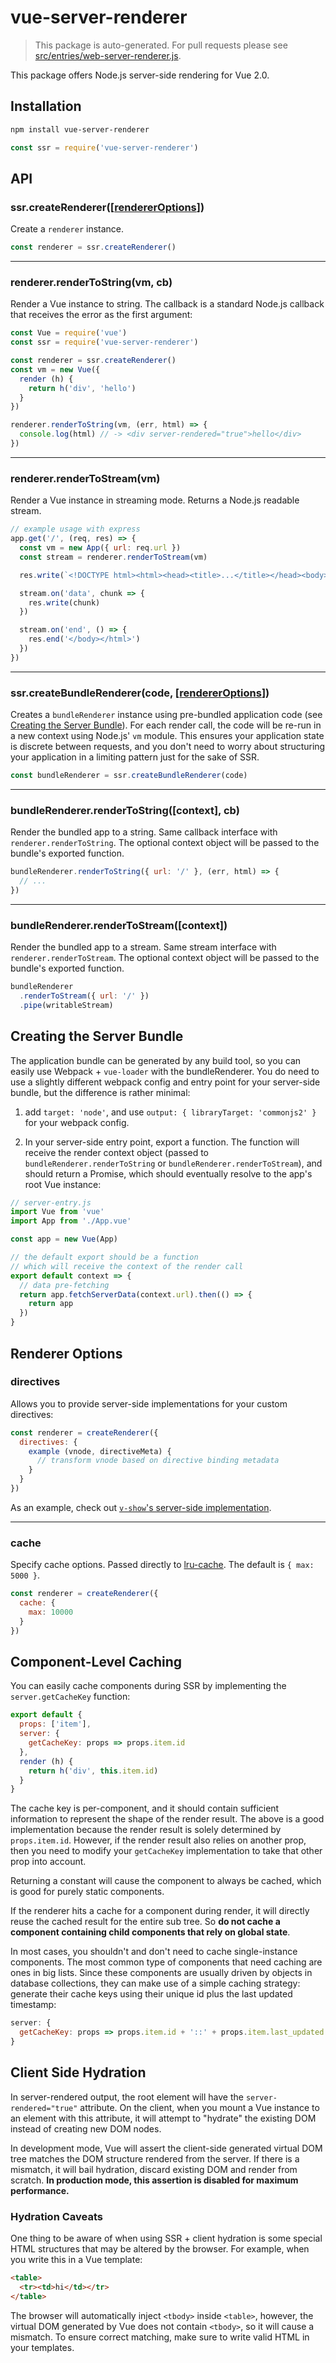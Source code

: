 # vue-server-renderer

> This package is auto-generated. For pull requests please see [src/entries/web-server-renderer.js](https://github.com/vuejs/vue/blob/next/src/entries/web-server-renderer.js).

This package offers Node.js server-side rendering for Vue 2.0.

## Installation

``` bash
npm install vue-server-renderer
```

``` js
const ssr = require('vue-server-renderer')
```

## API

### ssr.createRenderer([[rendererOptions](#renderer-options)])

Create a `renderer` instance.

``` js
const renderer = ssr.createRenderer()
```

---

### renderer.renderToString(vm, cb)

Render a Vue instance to string. The callback is a standard Node.js callback that receives the error as the first argument:

``` js
const Vue = require('vue')
const ssr = require('vue-server-renderer')

const renderer = ssr.createRenderer()
const vm = new Vue({
  render (h) {
    return h('div', 'hello')
  }
})

renderer.renderToString(vm, (err, html) => {
  console.log(html) // -> <div server-rendered="true">hello</div>
})
```

---

### renderer.renderToStream(vm)

Render a Vue instance in streaming mode. Returns a Node.js readable stream.

``` js
// example usage with express
app.get('/', (req, res) => {
  const vm = new App({ url: req.url })
  const stream = renderer.renderToStream(vm)

  res.write(`<!DOCTYPE html><html><head><title>...</title></head><body>`)

  stream.on('data', chunk => {
    res.write(chunk)
  })

  stream.on('end', () => {
    res.end('</body></html>')
  })
})
```

---

### ssr.createBundleRenderer(code, [[rendererOptions](#renderer-options)])

Creates a `bundleRenderer` instance using pre-bundled application code (see [Creating the Server Bundle](#creating-the-server-bundle)). For each render call, the code will be re-run in a new context using Node.js' `vm` module. This ensures your application state is discrete between requests, and you don't need to worry about structuring your application in a limiting pattern just for the sake of SSR.

``` js
const bundleRenderer = ssr.createBundleRenderer(code)
```

---

### bundleRenderer.renderToString([context], cb)

Render the bundled app to a string. Same callback interface with `renderer.renderToString`. The optional context object will be passed to the bundle's exported function.

``` js
bundleRenderer.renderToString({ url: '/' }, (err, html) => {
  // ...
})
```

---

### bundleRenderer.renderToStream([context])

Render the bundled app to a stream. Same stream interface with `renderer.renderToStream`. The optional context object will be passed to the bundle's exported function.

``` js
bundleRenderer
  .renderToStream({ url: '/' })
  .pipe(writableStream)
```

## Creating the Server Bundle

The application bundle can be generated by any build tool, so you can easily use Webpack + `vue-loader` with the bundleRenderer. You do need to use a slightly different webpack config and entry point for your server-side bundle, but the difference is rather minimal:

1. add `target: 'node'`, and use `output: { libraryTarget: 'commonjs2' }` for your webpack config.

2. In your server-side entry point, export a function. The function will receive the render context object (passed to `bundleRenderer.renderToString` or `bundleRenderer.renderToStream`), and should return a Promise, which should eventually resolve to the app's root Vue instance:

  ``` js
  // server-entry.js
  import Vue from 'vue'
  import App from './App.vue'

  const app = new Vue(App)

  // the default export should be a function
  // which will receive the context of the render call
  export default context => {
    // data pre-fetching
    return app.fetchServerData(context.url).then(() => {
      return app
    })
  }
  ```

## Renderer Options

### directives

Allows you to provide server-side implementations for your custom directives:

``` js
const renderer = createRenderer({
  directives: {
    example (vnode, directiveMeta) {
      // transform vnode based on directive binding metadata
    }
  }
})
```

As an example, check out [`v-show`'s server-side implementation](https://github.com/vuejs/vue/blob/next/src/platforms/web/server/directives/show.js).

---

### cache

Specify cache options. Passed directly to [lru-cache](https://github.com/isaacs/node-lru-cache). The default is `{ max: 5000 }`.

``` js
const renderer = createRenderer({
  cache: {
    max: 10000
  }
})
```

## Component-Level Caching

You can easily cache components during SSR by implementing the `server.getCacheKey` function:

``` js
export default {
  props: ['item'],
  server: {
    getCacheKey: props => props.item.id
  },
  render (h) {
    return h('div', this.item.id)
  }
}
```

The cache key is per-component, and it should contain sufficient information to represent the shape of the render result. The above is a good implementation because the render result is solely determined by `props.item.id`. However, if the render result also relies on another prop, then you need to modify your `getCacheKey` implementation to take that other prop into account.

Returning a constant will cause the component to always be cached, which is good for purely static components.

If the renderer hits a cache for a component during render, it will directly reuse the cached result for the entire sub tree. So **do not cache a component containing child components that rely on global state**.

In most cases, you shouldn't and don't need to cache single-instance components. The most common type of components that need caching are ones in big lists. Since these components are usually driven by objects in database collections, they can make use of a simple caching strategy: generate their cache keys using their unique id plus the last updated timestamp:

``` js
server: {
  getCacheKey: props => props.item.id + '::' + props.item.last_updated
}
```

## Client Side Hydration

In server-rendered output, the root element will have the `server-rendered="true"` attribute. On the client, when you mount a Vue instance to an element with this attribute, it will attempt to "hydrate" the existing DOM instead of creating new DOM nodes.

In development mode, Vue will assert the client-side generated virtual DOM tree matches the DOM structure rendered from the server. If there is a mismatch, it will bail hydration, discard existing DOM and render from scratch. **In production mode, this assertion is disabled for maximum performance.**

### Hydration Caveats

One thing to be aware of when using SSR + client hydration is some special HTML structures that may be altered by the browser. For example, when you write this in a Vue template:

``` html
<table>
  <tr><td>hi</td></tr>
</table>
```

The browser will automatically inject `<tbody>` inside `<table>`, however, the virtual DOM generated by Vue does not contain `<tbody>`, so it will cause a mismatch. To ensure correct matching, make sure to write valid HTML in your templates.

